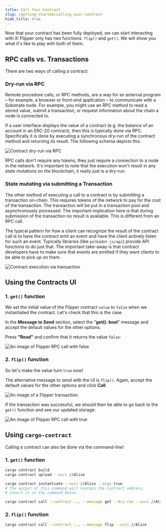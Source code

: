 ```yaml
---
title: Call Your Contract
slug: /getting-started/calling-your-contract
hide_title: true
---
```


Now that your contract has been fully deployed, we can start interacting with it! Flipper only has
two functions: `flip()` and `get()`. We will show you what it's like to play with both of them.

## RPC calls vs. Transactions

There are two ways of calling a contract:

### Dry-run via RPC

Remote procedure calls, or RPC methods, are a way for an external program – for example, a browser
or front-end application – to communicate with a Substrate node. 
For example, you might use an RPC method to read a stored value, submit a transaction, or request
information about the chain a node is connected to.

If a user interface displays the value of a contract (e.g. the balance of an account in
an ERC-20 contract), then this is typically done via RPC. Specifically it is done by
executing a synchronous dry-run of the contract method and returning its result.
The following schema depicts this.

![Contract dry-run via RPC](/img/rpc.svg)

RPC calls don't require any tokens, they just require a connection to a node in the 
network. It's important to note that the execution won't result in any state mutations
on the blockchain, it really just is a dry-run.

### State mutating via submitting a Transaction 

The other method of executing a call to a contract is by submitting a transaction
on-chain. This requires tokens of the network to pay for the cost of the transaction.
The transaction will be put in a transaction pool and asynchronously processed.
The important implication here is that during submission of the transaction no result
is available. This is different from an RPC call.

The typical pattern for how a client can recognize the result of the contract call is
to have the contract emit an event and have the client actively listen for such an
event. Typically libraries (like `polkadot-js/api`) provide API functions to do just that.
The important take-away is that contract developers have to make sure that events
are emitted if they want clients to be able to pick up on them.

![Contract execution via transaction](/img/events.svg)

## Using the Contracts UI

### 1. `get()` function

We set the initial value of the Flipper contract
`value` to `false` when we instantiated the contract. Let's check that this is the case.

In the **Message to Send** section, select the "**get(): bool**" message and accept the default
values for the other options.

Press **"Read"** and confirm that it returns the value `false`:

![An image of Flipper RPC call with false](/img/flipper-false.png)

### 2. `flip()` function

So let's make the value turn `true` now!

The alternative message to send with the UI is `flip()`. Again, accept the default values for the other options and click **Call**

![An image of a Flipper transaction](/img/send-as-transaction.png)

If the transaction was successful, we should then be able to go back to the `get()` function and see our updated storage:

![An image of Flipper RPC call with true](/img/flipper-true.png)

## Using `cargo-contract`

Calling a contract can also be done via the command-line! 

### 1. `get()` function

```bash
cargo contract build
cargo contract upload --suri //Alice

cargo contract instantiate --suri //Alice --args true
# The output of this command will contain the contract address,
# insert it in the command below.

cargo contract call --contract ... --message get --dry-run --suri //Alice
```

### 2. `flip()` function

```bash
cargo contract call --contract ... --message flip --suri //Alice
```
